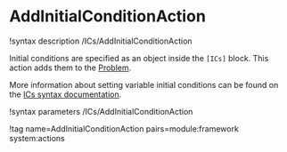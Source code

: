# AddInitialConditionAction

!syntax description /ICs/AddInitialConditionAction

Initial conditions are specified as an object inside the `[ICs]` block.
This action adds them to the [Problem](syntax/Problem/index.md).

More information about setting variable initial conditions can be found on the
[ICs syntax documentation](syntax/ICs/index.md).

!syntax parameters /ICs/AddInitialConditionAction

!tag name=AddInitialConditionAction pairs=module:framework system:actions
